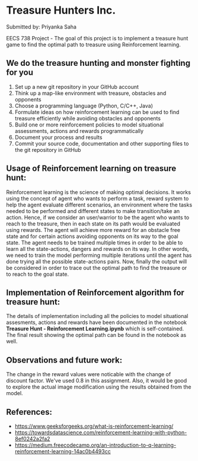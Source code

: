 # Treasure Hunters Inc.

Submitted by: Priyanka Saha

EECS 738 Project - The goal of this project is to implement a treasure hunt game to find the optimal path to treasure using Reinforcement learning.

## We do the treasure hunting and monster fighting for you

1. Set up a new git repository in your GitHub account
2. Think up a map-like environment with treasure, obstacles and opponents
3. Choose a programming language (Python, C/C++, Java)
4. Formulate ideas on how reinforcement learning can be used to find treasure efficiently while avoiding obstacles and opponents
5. Build one or more reinforcement policies to model situational assessments, actions and rewards programmatically
6. Document your process and results
7. Commit your source code, documentation and other supporting files to the git repository in GitHub

## Usage of Reinforcement learning on treasure hunt:

Reinforcement learning is the science of making optimal decisions. It works using the concept of agent who wants to perform a task, reward system to help the agent evaluate different scenarios, an environment where the tasks needed to be performed and different states to make transition/take an action. Hence, if we consider an user/warrior to be the agent who wants to reach to the treasure, then in each state on its path would be evaluated using rewards. The agent will achieve more reward for an obstacle free state and for certain actions avoiding opponents on its way to the goal state. The agent needs to be trained multiple times in order to be able to learn all the state-actions, dangers and rewards on its way. In other words, we need to train the model performing multiple iterations until the agent has done trying all the possible state-actions pairs. Now, finally the output will be considered in order to trace out the optimal path to find the treasure or to reach to the goal state.

## Implementation of Reinforcement algorithm for treasure hunt:

The details of implementation including all the policies to model situational assesments, actions and rewards have been documented in the notebook **Treasure Hunt - Reinforcement Learning.ipynb** which is self-contained. The final result showing the optimal path can be found in the notebook as well.

## Observations and future work:

The change in the reward values were noticable with the change of discount factor. We've used 0.8 in this assignment. Also, it would be good to explore the actual image modification using the results obtained from the model.

## References:
- https://www.geeksforgeeks.org/what-is-reinforcement-learning/
- https://towardsdatascience.com/reinforcement-learning-with-python-8ef0242a2fa2
- https://medium.freecodecamp.org/an-introduction-to-q-learning-reinforcement-learning-14ac0b4493cc

